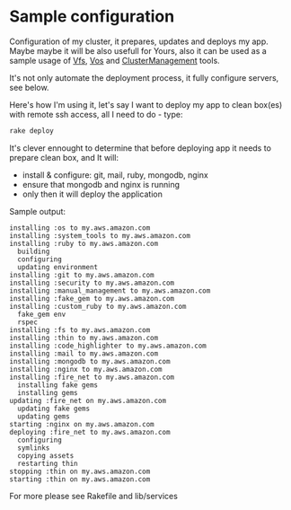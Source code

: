 # Sample configuration

Configuration of my cluster, it prepares, updates and deploys my app. Maybe maybe it will be also usefull for Yours, also it can be used as a sample usage of [Vfs][vfs], [Vos][vos] and [ClusterManagement][cluster_management] tools.

It's not only automate the deployment process, it fully configure servers, see below.

Here's how I'm using it, let's say I want to deploy my app to clean box(es) with remote ssh access, all I need to do - type:

``` bash
rake deploy
```

It's clever ennought to determine that before deploying app it needs to prepare clean box, and It will:

- install & configure: git, mail, ruby, mongodb, nginx
- ensure that mongodb and nginx is running
- only then it will deploy the application

Sample output:

```
installing :os to my.aws.amazon.com
installing :system_tools to my.aws.amazon.com
installing :ruby to my.aws.amazon.com
  building
  configuring
  updating environment
installing :git to my.aws.amazon.com
installing :security to my.aws.amazon.com
installing :manual_management to my.aws.amazon.com
installing :fake_gem to my.aws.amazon.com
installing :custom_ruby to my.aws.amazon.com
  fake_gem env
  rspec
installing :fs to my.aws.amazon.com
installing :thin to my.aws.amazon.com
installing :code_highlighter to my.aws.amazon.com
installing :mail to my.aws.amazon.com
installing :mongodb to my.aws.amazon.com
installing :nginx to my.aws.amazon.com
installing :fire_net to my.aws.amazon.com
  installing fake gems
  installing gems
updating :fire_net on my.aws.amazon.com
  updating fake gems
  updating gems
starting :nginx on my.aws.amazon.com
deploying :fire_net to my.aws.amazon.com
  configuring
  symlinks
  copying assets
  restarting thin
stopping :thin on my.aws.amazon.com
starting :thin on my.aws.amazon.com
```

For more please see Rakefile and lib/services

[vos]: http://github.com/alexeypetrushin/vos
[vfs]: http://github.com/alexeypetrushin/vfs
[cluster_management]: https://github.com/alexeypetrushin/cluster_management